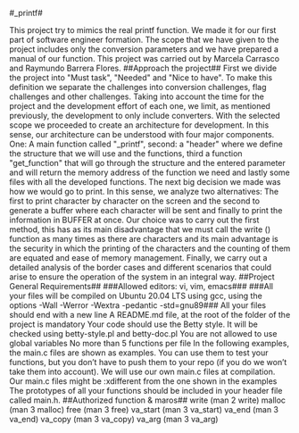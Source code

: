 #_printf#

This  project try to mimics the real printf function. We made it for our first part of software engineer formation.
The scope that we have given to the project includes only the conversion parameters and we have prepared a manual of our function. This project was carried out by Marcela Carrasco and Raymundo Barrera Flores.
##Approach the project##
First we divide the project into "Must task", "Needed" and  "Nice to have". To make this definition we separate the challenges into conversion challenges, flag challenges and other challenges. Taking into account the time for the project and the development effort of each one, we limit, as mentioned previously, the development to only include converters.
With the selected scope we proceeded to create an architecture for development. In this sense, our architecture can be understood with four major components. One: A main function called "_printf", second: a "header" where we define the structure that we will use and the functions, third a function "get_function" that will go through the structure and the entered parameter and will return the memory address of the function we need and lastly some files with all the developed functions.
The next big decision we made was how we would go to print. In this sense, we analyze two alternatives: The first to print character by character on the screen and the second to generate a buffer where each character will be sent and finally to print the information in BUFFER at once. Our choice was to carry out the first method, this has as its main disadvantage that we must call the write () function as many times as there are characters and its main advantage is the security in which the printing of the characters and the counting of them are equated and ease of memory management.
Finally, we carry out a detailed analysis of the border cases and different scenarios that could arise to ensure the operation of the system in an integral way.
##Project General Requirements##
###Allowed editors: vi, vim, emacs###
###All your files will be compiled on Ubuntu 20.04 LTS using gcc, using the options -Wall -Werror -Wextra -pedantic -std=gnu89###
All your files should end with a new line
A README.md file, at the root of the folder of the project is mandatory
Your code should use the Betty style. It will be checked using betty-style.pl and betty-doc.pl
You are not allowed to use global variables
No more than 5 functions per file
In the following examples, the main.c files are shown as examples. You can use them to test your functions, but you don’t have to push them to your repo (if you do we won’t take them into account). We will use our own main.c files at compilation. Our main.c files might be :xdifferent from the one shown in the examples
The prototypes of all your functions should be included in your header file called main.h.
##Authorized function & maros##
write (man 2 write)
malloc (man 3 malloc)
free (man 3 free)
va_start (man 3 va_start)
va_end (man 3 va_end)
va_copy (man 3 va_copy)
va_arg (man 3 va_arg)
